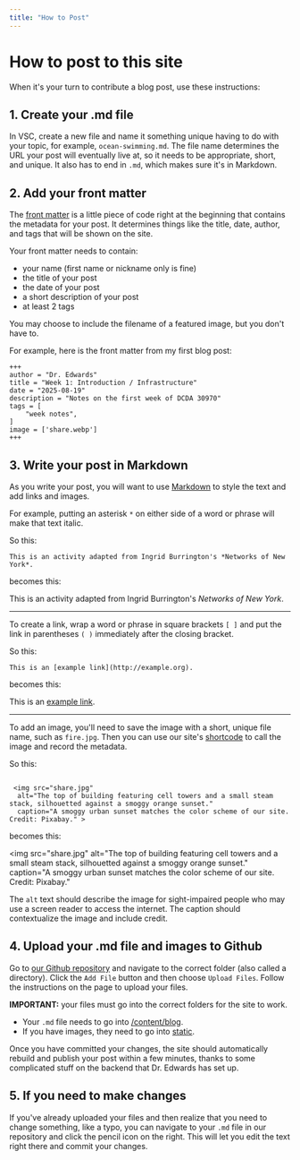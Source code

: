 ```yaml
---
title: "How to Post"
---
```

# How to post to this site

When it's your turn to contribute a blog post, use these instructions:

## 1. Create your .md file

In VSC, create a new file and name it something unique having to do with your topic, for example, `ocean-swimming.md`. The file name determines the URL your post will eventually live at, so it needs to be appropriate, short, and unique. It also has to end in `.md`, which makes sure it's in Markdown. 


## 2. Add your front matter

The [front matter](https://gohugo.io/content-management/front-matter/) is a little piece of code right at the beginning that contains the metadata for your post. It determines things like the title, date, author, and tags that will be shown on the site. 

Your front matter needs to contain:

- your name (first name or nickname only is fine)   
- the title of your post
- the date of your post
- a short description of your post
- at least 2 tags

You may choose to include the filename of a featured image, but you don't have to.

For example, here is the front matter from my first blog post:

```
+++
author = "Dr. Edwards"
title = "Week 1: Introduction / Infrastructure"
date = "2025-08-19"
description = "Notes on the first week of DCDA 30970"
tags = [
    "week notes",
]
image = ['share.webp']
+++
```

## 3. Write your post in Markdown

As you write your post, you will want to use [Markdown](https://daringfireball.net/projects/markdown/syntax) to style the text and add links and images. 

For example, putting an asterisk `*` on either side of a word or phrase will make that text italic.

So this:

```
This is an activity adapted from Ingrid Burrington's *Networks of New York*.
```

becomes this: 

This is an activity adapted from Ingrid Burrington's *Networks of New York*.

---

To create a link, wrap a word or phrase in square brackets `[ ]` and put the link in parentheses `( )` immediately after the closing bracket.

So this:

```
This is an [example link](http://example.org).
```

becomes this: 

This is an [example link](http://example.org).


---

To add an image, you'll need to save the image with a short, unique file name, such as `fire.jpg`. Then you can use our site's [shortcode](https://gohugo.io/content-management/shortcodes/#article) to call the image and record the metadata. 

So this:

```

 <img src="share.jpg"
  alt="The top of building featuring cell towers and a small steam stack, silhouetted against a smoggy orange sunset."
  caption="A smoggy urban sunset matches the color scheme of our site. Credit: Pixabay." >

```

becomes this:

<img
  src="share.jpg"
  alt="The top of building featuring cell towers and a small steam stack, silhouetted against a smoggy orange sunset."
  caption="A smoggy urban sunset matches the color scheme of our site. Credit: Pixabay."
  >

The `alt` text should describe the image for sight-impaired people who may use a screen reader to access the internet. The caption should contextualize the image and include credit. 

## 4. Upload your .md file and images to Github

Go to [our Github repository](https://github.com/nonmodernist/dcda30970) and navigate to the correct folder (also called a directory). Click the `Add File` button and then choose `Upload Files`. Follow the instructions on the page to upload your files. 

**IMPORTANT:** your files must go into the correct folders for the site to work. 

- Your `.md` file needs to go into [/content/blog](https://github.com/nonmodernist/dcda30970/tree/main/content/blog). 
- If you have images, they need to go into [static](https://github.com/nonmodernist/dcda30970/tree/main/static). 

Once you have committed your changes, the site should automatically rebuild and publish your post within a few minutes, thanks to some complicated stuff on the backend that Dr. Edwards has set up. 


## 5. If you need to make changes

If you've already uploaded your files and then realize that you need to change something, like a typo, you can navigate to your `.md` file in our repository and click the pencil icon on the right. This will let you edit the text right there and commit your changes. 